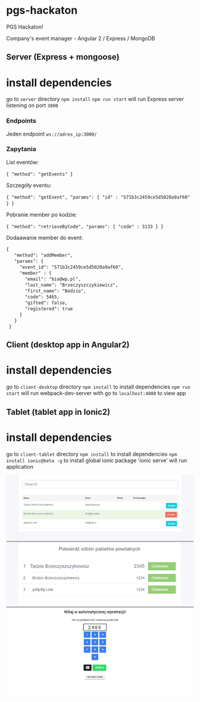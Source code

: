 # pgs-hackaton
PGS Hackaton!

Company's event manager - Angular 2 / Express / MongoDB

## Server (Express + mongoose)
# install dependencies
go to `server` directory
`npm install`
`npm run start` will run Express server listening on port `3000`

### Endpoints

Jeden endpoint `ws://adres_ip:3000/`

### Zapytania

List eventów:

`{
  "method": "getEvents"
}`

Szczegóły eventu:

`{
  "method": "getEvent",
  "params": {
    "id" : "571b3c2459ce5d5020a9af60"
  }
}`

Pobranie member po kodzie:

`{
   "method": "retrieveByCode",
   "params": {
     "code" : 3133
   }
 }`

Dodaawanie member do event:

```
{
   "method": "addMember",
   "params": {
     "event_id": "571b3c2459ce5d5020a9af60",
     "member" : {
       "email": "bio@wp.pl",
       "last_name": "Brzeczyszczykiewicz",
       "first_name": "Bodzio",
       "code": 5465,
       "gifted": false,
       "registered": true
     }
   }
 }
 ```

## Client (desktop app in Angular2)
# install dependencies
go to `client-desktop` directory
`npm install` to install dependencies
`npm run start` will run webpack-dev-server with
go to `localhost:4000` to view app

## Tablet (tablet app in Ionic2)
# install dependencies
go to `client-tablet` directory
`npm install` to install dependencies
`npm install ionic@beta -g` to install global ionic package
'ionic serve' will run application


![alt tag](views.png)

